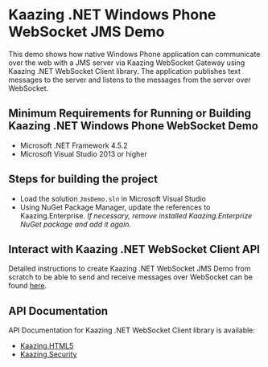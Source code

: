 # Kaazing .NET Windows Phone WebSocket JMS Demo

This demo shows how native Windows Phone application can communicate over the web with a JMS server
via Kaazing WebSocket Gateway using Kaazing .NET WebSocket Client library. The application
publishes text messages to the server and listens to the messages from the server over WebSocket.
## Minimum Requirements for Running or Building Kaazing .NET Windows Phone WebSocket Demo

* Microsoft .NET Framework 4.5.2
* Microsoft Visual Studio 2013 or higher

## Steps for building the project

* Load the solution `JmsDemo.sln` in Microsoft Visual Studio
* Using NuGet Package Manager, update the references to Kaazing.Enterprise. *If necessary, remove installed Kaazing.Enterprize NuGet package and add it again.*

## Interact with Kaazing .NET WebSocket Client API

Detailed instructions to create Kaazing .NET WebSocket JMS Demo from scratch to be able to send and receive messages
over WebSocket can be found [here](http://developer.kaazing.com/documentation/gateway/4.0/dev-dotnet/o_dev_dotnet.html).

## API Documentation

API Documentation for Kaazing .NET WebSocket Client library is available:

* [Kaazing.HTML5](http://developer.kaazing.com/documentation/gateway/4.0/apidoc/client/dotnet/gateway/html/N_Kaazing_HTML5.htm)
* [Kaazing.Security](http://developer.kaazing.com/documentation/gateway/4.0/apidoc/client/dotnet/gateway/html/N_Kaazing_Security.htm)

